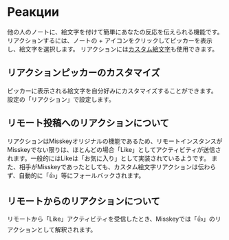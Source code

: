# Реакции
他の人のノートに、絵文字を付けて簡単にあなたの反応を伝えられる機能です。 リアクションするには、ノートの + アイコンをクリックしてピッカーを表示し、絵文字を選択します。 リアクションには[カスタム絵文字](./custom-emoji)も使用できます。

## リアクションピッカーのカスタマイズ
ピッカーに表示される絵文字を自分好みにカスタマイズすることができます。 設定の「リアクション」で設定します。

## リモート投稿へのリアクションについて
リアクションはMisskeyオリジナルの機能であるため、リモートインスタンスがMisskeyでない限りは、ほとんどの場合「Like」としてアクティビティが送信されます。一般的にはLikeは「お気に入り」として実装されているようです。 また、相手がMisskeyであったとしても、カスタム絵文字リアクションは伝わらず、自動的に「👍」等にフォールバックされます。

## リモートからのリアクションについて
リモートから「Like」アクティビティを受信したとき、Misskeyでは「👍」のリアクションとして解釈されます。
